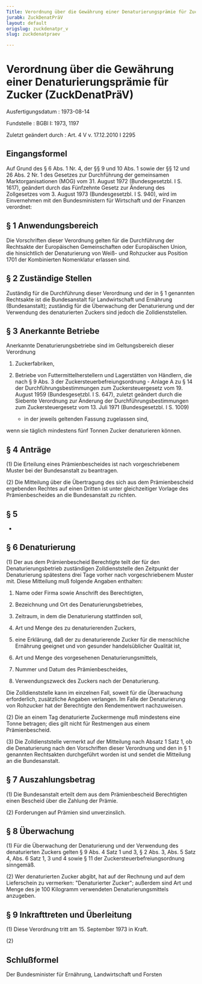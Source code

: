 ```yaml
---
Title: Verordnung über die Gewährung einer Denaturierungsprämie für Zucker
jurabk: ZuckDenatPräV
layout: default
origslug: zuckdenatpr_v
slug: zuckdenatpraev

---
```


# Verordnung über die Gewährung einer Denaturierungsprämie für Zucker (ZuckDenatPräV)

Ausfertigungsdatum
:   1973-08-14

Fundstelle
:   BGBl I: 1973, 1197

Zuletzt geändert durch
:   Art. 4 V v. 17.12.2010 I 2295


## Eingangsformel

Auf Grund des § 6 Abs. 1 Nr. 4, der §§ 9 und 10 Abs. 1 sowie der §§ 12
und 26 Abs. 2 Nr. 1 des Gesetzes zur Durchführung der gemeinsamen
Marktorganisationen (MOG) vom 31. August 1972 (Bundesgesetzbl. I S.
1617), geändert durch das Fünfzehnte Gesetz zur Änderung des
Zollgesetzes vom 3. August 1973 (Bundesgesetzbl. I S. 940), wird im
Einvernehmen mit den Bundesministern für Wirtschaft und der Finanzen
verordnet:


## § 1 Anwendungsbereich

Die Vorschriften dieser Verordnung gelten für die Durchführung der
Rechtsakte der Europäischen Gemeinschaften oder Europäischen Union,
die hinsichtlich der Denaturierung von Weiß- und Rohzucker aus
Position 1701 der Kombinierten Nomenklatur erlassen sind.


## § 2 Zuständige Stellen

Zuständig für die Durchführung dieser Verordnung und der in § 1
genannten Rechtsakte ist die Bundesanstalt für Landwirtschaft und
Ernährung (Bundesanstalt); zuständig für die Überwachung der
Denaturierung und der Verwendung des denaturierten Zuckers sind jedoch
die Zolldienststellen.


## § 3 Anerkannte Betriebe

Anerkannte Denaturierungsbetriebe sind im Geltungsbereich dieser
Verordnung

1.  Zuckerfabriken,


2.  Betriebe von Futtermittelherstellern und Lagerstätten von Händlern,
    die nach § 9 Abs. 3 der Zuckersteuerbefreiungsordnung - Anlage A zu §
    14 der Durchführungsbestimmungen zum Zuckersteuergesetz vom 19. August
    1959 (Bundesgesetzbl. I S. 647), zuletzt geändert durch
    die Siebente Verordnung zur Änderung der Durchführungsbestimmungen zum
    Zuckersteuergesetz vom 13. Juli 1971 (Bundesgesetzbl. I S. 1009)
    - in der jeweils geltenden Fassung zugelassen sind,



wenn sie täglich mindestens fünf Tonnen Zucker denaturieren können.


## § 4 Anträge

(1) Die Erteilung eines Prämienbescheides ist nach vorgeschriebenem
Muster bei der Bundesanstalt zu beantragen.

(2) Die Mitteilung über die Übertragung des sich aus dem
Prämienbescheid ergebenden Rechtes auf einen Dritten ist unter
gleichzeitiger Vorlage des Prämienbescheides an die Bundesanstalt zu
richten.


## § 5

-


## § 6 Denaturierung

(1) Der aus dem Prämienbescheid Berechtigte teilt der für den
Denaturierungsbetrieb zuständigen Zolldienststelle den Zeitpunkt der
Denaturierung spätestens drei Tage vorher nach vorgeschriebenem Muster
mit. Diese Mitteilung muß folgende Angaben enthalten:

1.  Name oder Firma sowie Anschrift des Berechtigten,


2.  Bezeichnung und Ort des Denaturierungsbetriebes,


3.  Zeitraum, in dem die Denaturierung stattfinden soll,


4.  Art und Menge des zu denaturierenden Zuckers,


5.  eine Erklärung, daß der zu denaturierende Zucker für die menschliche
    Ernährung geeignet und von gesunder handelsüblicher Qualität ist,


6.  Art und Menge des vorgesehenen Denaturierungsmittels,


7.  Nummer und Datum des Prämienbescheides,


8.  Verwendungszweck des Zuckers nach der Denaturierung.



Die Zolldienststelle kann im einzelnen Fall, soweit für die
Überwachung erforderlich, zusätzliche Angaben verlangen. Im Falle der
Denaturierung von Rohzucker hat der Berechtigte den Rendementwert
nachzuweisen.

(2) Die an einem Tag denaturierte Zuckermenge muß mindestens eine
Tonne betragen; dies gilt nicht für Restmengen aus einem
Prämienbescheid.

(3) Die Zolldienststelle vermerkt auf der Mitteilung nach Absatz 1
Satz 1, ob die Denaturierung nach den Vorschriften dieser Verordnung
und den in § 1 genannten Rechtsakten durchgeführt worden ist und
sendet die Mitteilung an die Bundesanstalt.


## § 7 Auszahlungsbetrag

(1) Die Bundesanstalt erteilt dem aus dem Prämienbescheid Berechtigten
einen Bescheid über die Zahlung der Prämie.

(2) Forderungen auf Prämien sind unverzinslich.


## § 8 Überwachung

(1) Für die Überwachung der Denaturierung und der Verwendung des
denaturierten Zuckers gelten
§ 9 Abs. 4 Satz 1 und 3, § 2 Abs. 3, Abs. 5 Satz 4, Abs. 6 Satz 1, 3
und 4 sowie § 11              der Zuckersteuerbefreiungsordnung
sinngemäß.

(2) Wer denaturierten Zucker abgibt, hat auf der Rechnung und auf dem
Lieferschein zu vermerken: "Denaturierter Zucker"; außerdem sind Art
und Menge des je 100 Kilogramm verwendeten Denaturierungsmittels
anzugeben.


## § 9 Inkrafttreten und Überleitung

(1) Diese Verordnung tritt am 15. September 1973 in Kraft.

(2)


## Schlußformel

Der Bundesminister für Ernährung, Landwirtschaft und Forsten

